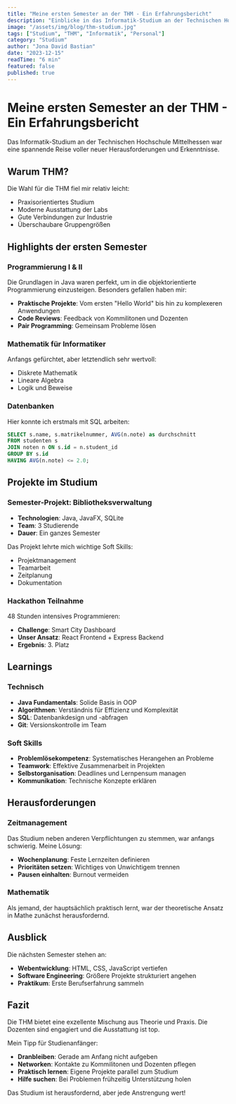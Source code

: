 ```yaml
---
title: "Meine ersten Semester an der THM - Ein Erfahrungsbericht"
description: "Einblicke in das Informatik-Studium an der Technischen Hochschule Mittelhessen und was ich in den ersten Semestern gelernt habe."
image: "/assets/img/blog/thm-studium.jpg"
tags: ["Studium", "THM", "Informatik", "Personal"]
category: "Studium"
author: "Jona David Bastian"
date: "2023-12-15"
readTime: "6 min"
featured: false
published: true
---
```


# Meine ersten Semester an der THM - Ein Erfahrungsbericht

Das Informatik-Studium an der Technischen Hochschule Mittelhessen war eine spannende Reise voller neuer Herausforderungen und Erkenntnisse.

## Warum THM?

Die Wahl für die THM fiel mir relativ leicht:
- Praxisorientiertes Studium
- Moderne Ausstattung der Labs
- Gute Verbindungen zur Industrie
- Überschaubare Gruppengrößen

## Highlights der ersten Semester

### Programmierung I & II
Die Grundlagen in Java waren perfekt, um in die objektorientierte Programmierung einzusteigen. Besonders gefallen haben mir:

- **Praktische Projekte**: Vom ersten "Hello World" bis hin zu komplexeren Anwendungen
- **Code Reviews**: Feedback von Kommilitonen und Dozenten
- **Pair Programming**: Gemeinsam Probleme lösen

### Mathematik für Informatiker
Anfangs gefürchtet, aber letztendlich sehr wertvoll:
- Diskrete Mathematik
- Lineare Algebra
- Logik und Beweise

### Datenbanken
Hier konnte ich erstmals mit SQL arbeiten:
```sql
SELECT s.name, s.matrikelnummer, AVG(n.note) as durchschnitt
FROM studenten s
JOIN noten n ON s.id = n.student_id
GROUP BY s.id
HAVING AVG(n.note) <= 2.0;
```

## Projekte im Studium

### Semester-Projekt: Bibliotheksverwaltung
- **Technologien**: Java, JavaFX, SQLite
- **Team**: 3 Studierende
- **Dauer**: Ein ganzes Semester

Das Projekt lehrte mich wichtige Soft Skills:
- Projektmanagement
- Teamarbeit
- Zeitplanung
- Dokumentation

### Hackathon Teilnahme
48 Stunden intensives Programmieren:
- **Challenge**: Smart City Dashboard
- **Unser Ansatz**: React Frontend + Express Backend
- **Ergebnis**: 3. Platz

## Learnings

### Technisch
- **Java Fundamentals**: Solide Basis in OOP
- **Algorithmen**: Verständnis für Effizienz und Komplexität
- **SQL**: Datenbankdesign und -abfragen
- **Git**: Versionskontrolle im Team

### Soft Skills
- **Problemlösekompetenz**: Systematisches Herangehen an Probleme
- **Teamwork**: Effektive Zusammenarbeit in Projekten
- **Selbstorganisation**: Deadlines und Lernpensum managen
- **Kommunikation**: Technische Konzepte erklären

## Herausforderungen

### Zeitmanagement
Das Studium neben anderen Verpflichtungen zu stemmen, war anfangs schwierig. Meine Lösung:
- **Wochenplanung**: Feste Lernzeiten definieren
- **Prioritäten setzen**: Wichtiges von Unwichtigem trennen
- **Pausen einhalten**: Burnout vermeiden

### Mathematik
Als jemand, der hauptsächlich praktisch lernt, war der theoretische Ansatz in Mathe zunächst herausfordernd.

## Ausblick

Die nächsten Semester stehen an:
- **Webentwicklung**: HTML, CSS, JavaScript vertiefen
- **Software Engineering**: Größere Projekte strukturiert angehen
- **Praktikum**: Erste Berufserfahrung sammeln

## Fazit

Die THM bietet eine exzellente Mischung aus Theorie und Praxis. Die Dozenten sind engagiert und die Ausstattung ist top.

Mein Tipp für Studienanfänger:
- **Dranbleiben**: Gerade am Anfang nicht aufgeben
- **Networken**: Kontakte zu Kommilitonen und Dozenten pflegen
- **Praktisch lernen**: Eigene Projekte parallel zum Studium
- **Hilfe suchen**: Bei Problemen frühzeitig Unterstützung holen

Das Studium ist herausfordernd, aber jede Anstrengung wert!